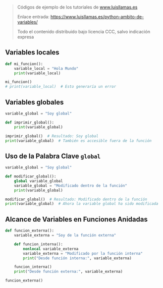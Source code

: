 > Códigos de ejemplo de los tutoriales de www.luisllamas.es
>
> Enlace entrada: https://www.luisllamas.es/python-ambito-de-variables/
>
> Todo el contenido distribuido bajo licencia CCC, salvo indicación expresa

## Variables locales
```python
def mi_funcion():
    variable_local = "Hola Mundo"
    print(variable_local)

mi_funcion()
# print(variable_local)  # Esto generaría un error
```


## Variables globales
```python
variable_global = "Soy global"

def imprimir_global():
    print(variable_global)

imprimir_global()  # Resultado: Soy global
print(variable_global)  # También es accesible fuera de la función
```


## Uso de la Palabra Clave `global`
```python
variable_global = "Soy global"

def modificar_global():
    global variable_global
    variable_global = "Modificado dentro de la función"
    print(variable_global)

modificar_global()  # Resultado: Modificado dentro de la función
print(variable_global)  # Ahora la variable global ha sido modificada
```


## Alcance de Variables en Funciones Anidadas
```python
def funcion_externa():
    variable_externa = "Soy de la función externa"

    def funcion_interna():
        nonlocal variable_externa
        variable_externa = "Modificado por la función interna"
        print("Desde función interna:", variable_externa)

    funcion_interna()
    print("Desde función externa:", variable_externa)

funcion_externa()
```


